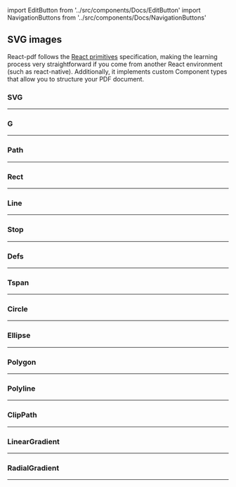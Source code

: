 import EditButton from '../src/components/Docs/EditButton'
import NavigationButtons from '../src/components/Docs/NavigationButtons'

<EditButton to="https://github.com/react-pdf/site/blob/master/docs/svg.md" />

## SVG images

React-pdf follows the [React primitives](https://github.com/lelandrichardson/react-primitives) specification, making the learning process very straightforward if you come from another React environment (such as react-native). Additionally, it implements custom Component types that allow you to structure your PDF document.

### SVG

---

### G

---

### Path

---

### Rect

---

### Line

---

### Stop

---

### Defs

---

### Tspan

---

### Circle

---

### Ellipse

---

### Polygon

---

### Polyline

---

### ClipPath

---

### LinearGradient

---

### RadialGradient

---

<NavigationButtons
  backSrc="/components"
  backText="Components"
  nextSrc="/styling"
  nextText="Styling"
/>
